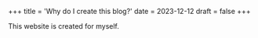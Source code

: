 +++
title = 'Why do I create this blog?'
date = 2023-12-12
draft = false
+++

This website is created for myself.